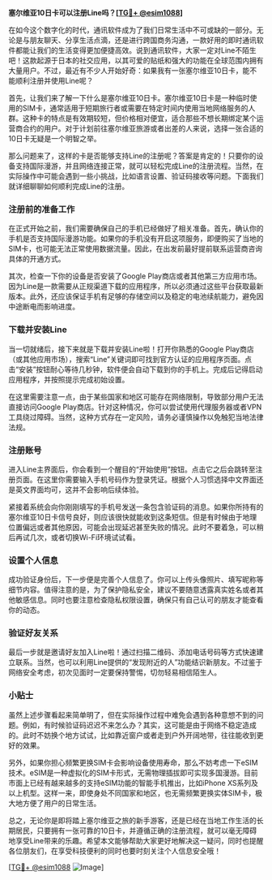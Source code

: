 **塞尔维亚10日卡可以注册Line吗？[[TG💪+ @esim1088](https://t.me/s/esim1088)]**

在如今这个数字化的时代，通讯软件成为了我们日常生活中不可或缺的一部分。无论是与朋友聊天、分享生活点滴，还是进行跨国商务沟通，一款好用的即时通讯软件都能让我们的生活变得更加便捷高效。说到通讯软件，大家一定对Line不陌生吧！这款起源于日本的社交应用，以其可爱的贴纸和强大的功能在全球范围内拥有大量用户。不过，最近有不少人开始好奇：如果我有一张塞尔维亚10日卡，能不能顺利注册并使用Line呢？

首先，让我们来了解一下什么是塞尔维亚10日卡。塞尔维亚10日卡是一种临时使用的SIM卡，通常适用于短期旅行者或需要在特定时间内使用当地网络服务的人群。这种卡的特点是有效期较短，但价格相对便宜，适合那些不想长期绑定某个运营商合约的用户。对于计划前往塞尔维亚旅游或者出差的人来说，选择一张合适的10日卡无疑是一个明智之举。

那么问题来了，这样的卡是否能够支持Line的注册呢？答案是肯定的！只要你的设备支持国际漫游，并且网络连接正常，就可以轻松完成Line的注册流程。当然，在实际操作中可能会遇到一些小挑战，比如语言设置、验证码接收等问题。下面我们就详细聊聊如何顺利完成Line的注册。

### 注册前的准备工作

在正式开始之前，我们需要确保自己的手机已经做好了相关准备。首先，确认你的手机是否支持国际漫游功能。如果你的手机没有开启这项服务，即便购买了当地的SIM卡，也可能无法正常使用数据流量。因此，在出发前最好提前联系运营商咨询具体的开通方式。

其次，检查一下你的设备是否安装了Google Play商店或者其他第三方应用市场。因为Line是一款需要从正规渠道下载的应用程序，所以必须通过这些平台获取最新版本。此外，还应该保证手机有足够的存储空间以及稳定的电池续航能力，避免因中途断电而影响进度。

### 下载并安装Line

当一切就绪后，接下来就是下载并安装Line啦！打开你熟悉的Google Play商店（或其他应用市场），搜索“Line”关键词即可找到官方认证的应用程序页面。点击“安装”按钮耐心等待几秒钟，软件便会自动下载到你的手机上。完成后记得启动应用程序，并按照提示完成初始设置。

在这里需要注意一点，由于某些国家和地区可能存在网络限制，导致部分用户无法直接访问Google Play商店。针对这种情况，你可以尝试使用代理服务器或者VPN工具绕过障碍。当然，这种方式存在一定风险，请务必谨慎操作以免触犯当地法律法规。

### 注册账号

进入Line主界面后，你会看到一个醒目的“开始使用”按钮。点击它之后会跳转至注册页面。在这里你需要输入手机号码作为登录凭证。根据个人习惯选择中文界面还是英文界面均可，这并不会影响后续体验。

紧接着系统会向你刚刚填写的手机号发送一条包含验证码的消息。如果你所持有的塞尔维亚10日卡信号良好，则应该很快就能收到这条短信。但是有时候由于地理位置偏远或者其他原因，可能会出现延迟甚至失败的情况。此时不要着急，可以稍后再试几次，或者切换Wi-Fi环境试试看。

### 设置个人信息

成功验证身份后，下一步便是完善个人信息了。你可以上传头像照片、填写昵称等细节内容。值得注意的是，为了保护隐私安全，建议不要随意透露真实姓名或者其他敏感信息。同时也要注意检查隐私权限设置，确保只有自己认可的朋友才能查看你的动态。

### 验证好友关系

最后一步就是邀请好友加入Line啦！通过扫描二维码、添加电话号码等方式快速建立联系。当然，也可以利用Line提供的“发现附近的人”功能结识新朋友。不过鉴于网络安全考虑，初次见面时一定要保持警惕，切勿轻易相信陌生人。

### 小贴士

虽然上述步骤看起来简单明了，但在实际操作过程中难免会遇到各种意想不到的问题。例如，有时候验证码迟迟不来怎么办？其实，这可能是由于网络不稳定造成的。此时不妨换个地方试试，比如靠近窗户或者走到户外开阔地带，往往能收到更好的效果。

另外，如果你担心频繁更换SIM卡会影响设备使用寿命，那么不妨考虑一下eSIM技术。eSIM是一种虚拟化的SIM卡形式，无需物理插拔即可实现多国漫游。目前市面上已经有越来越多的支持eSIM功能的智能手机推出，比如iPhone XS系列及以上机型。这样一来，即使身处不同国家和地区，也无需频繁更换实体SIM卡，极大地方便了用户的日常生活。

总之，无论你是即将踏上塞尔维亚之旅的新手游客，还是已经在当地工作生活的长期居民，只要拥有一张可靠的10日卡，并遵循正确的注册流程，就可以毫无障碍地享受Line带来的乐趣。希望本文能够帮助大家更好地解决这一疑问，同时也提醒各位朋友们，在享受科技便利的同时也要时刻关注个人信息安全哦！

[[TG💪+ @esim1088](https://t.me/s/esim1088) ![Image](https://i.postimg.cc/4NQfJmqS/Snipaste-2025-05-13-00-14-12.png)]